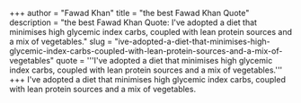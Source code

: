 +++
author = "Fawad Khan"
title = "the best Fawad Khan Quote"
description = "the best Fawad Khan Quote: I've adopted a diet that minimises high glycemic index carbs, coupled with lean protein sources and a mix of vegetables."
slug = "ive-adopted-a-diet-that-minimises-high-glycemic-index-carbs-coupled-with-lean-protein-sources-and-a-mix-of-vegetables"
quote = '''I've adopted a diet that minimises high glycemic index carbs, coupled with lean protein sources and a mix of vegetables.'''
+++
I've adopted a diet that minimises high glycemic index carbs, coupled with lean protein sources and a mix of vegetables.
